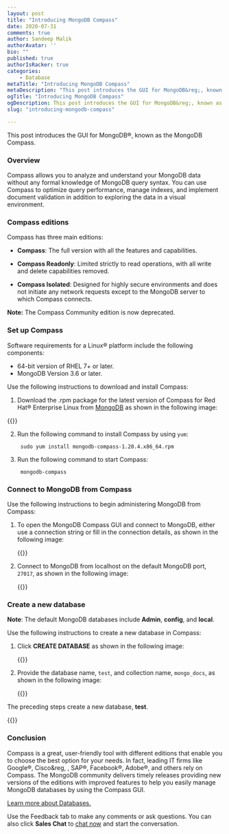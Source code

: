 ```yaml
---
layout: post
title: "Introducing MongoDB Compass"
date: 2020-07-31
comments: true
author: Sandeep Malik
authorAvatar: ''
bio: ""
published: true
authorIsRacker: true
categories:
    - Database
metaTitle: "Introducing MongoDB Compass"
metaDescription: "This post introduces the GUI for MongoDB&reg;, known as the MongoDB Compass."
ogTitle: "Introducing MongoDB Compass"
ogDescription: This post introduces the GUI for MongoDB&reg;, known as the MongoDB Compass."
slug: "introducing-mongodb-compass"

---
```


This post introduces the GUI for MongoDB&reg;, known as the MongoDB Compass.

<!--more-->

### Overview

Compass allows you to analyze and understand your MongoDB data without any formal
knowledge of MongoDB query syntax. You can use Compass to optimize query
performance, manage indexes, and implement document validation in addition to
exploring the data in a visual environment.

### Compass editions

Compass has three main editions:

- **Compass**: The full version with all the features and capabilities.

- **Compass Readonly**: Limited strictly to read operations, with all write and
  delete capabilities removed.

- **Compass Isolated**: Designed for highly secure environments and does not
  initiate any network requests except to the MongoDB server to which Compass
  connects.

**Note:** The Compass Community edition is now deprecated.

### Set up Compass

Software requirements for a Linux&reg; platform include the following components:

- 64-bit version of RHEL 7+ or later.
- MongoDB Version 3.6 or later.

Use the following instructions to download and install Compass:

1. Download the .rpm package for the latest version of Compass for Red Hat&reg;
   Enterprise Linux from [MongoDB](https://www.mongodb.com/download-center/compass?tck=docs_compass)
   as shown in the following image:

{{<image src="Picture1.png" title="" alt="">}}

2. Run the following command to install Compass by using `yum`:

        sudo yum install mongodb-compass-1.20.4.x86_64.rpm

3. Run the following command to start Compass:

        mongodb-compass

### Connect to MongoDB from Compass

Use the following instructions to begin administering MongoDB from Compass:

1. To open the MongoDB Compass GUI and connect to MongoDB, either use a
   connection string or fill in the connection details, as shown in the following
   image:

   {{<image src="Picture2.png" title="" alt="">}}

2. Connect to MongoDB from localhost on the default MongoDB port, `27017`, as
   shown in the following image:

   {{<image src="Picture3.png" title="" alt="">}}

### Create a new database

**Note**: The default  MongoDB databases include **Admin**, **config**, and **local**.

Use the following instructions to create a new database in Compass:

1. Click **CREATE DATABASE** as shown in the following image:

   {{<image src="Picture4.png" title="" alt="">}}

2. Provide the database name, `test`, and collection name, `mongo_docs`, as
   shown in the following image:

   {{<image src="Picture5.png" title="" alt="">}}

The preceding steps create a new database, **test**.

{{<image src="Picture6.png" title="" alt="">}}

### Conclusion

Compass is a great, user-friendly tool with different editions that enable you
to choose the best option for your needs. In fact, leading IT firms like
Google&reg;, Cisco&reg, , SAP&reg;, Facebook&reg;, Adobe&reg;, and others rely
on Compass. The MongoDB community delivers timely releases providing new versions
of the editions with improved features to help you easily manage MongoDB databases
by using the Compass GUI.

<a class="cta teal" id="cta" href="https://www.rackspace.com/dba-services">Learn more about Databases.</a>

Use the Feedback tab to make any comments or ask questions. You can also click
**Sales Chat** to [chat now](https://www.rackspace.com/) and start the conversation.
